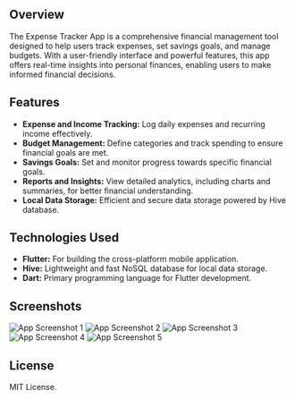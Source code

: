 ## Overview
The Expense Tracker App is a comprehensive financial management tool designed to help users track expenses, set savings goals, and manage budgets. With a user-friendly interface and powerful features, this app offers real-time insights into personal finances, enabling users to make informed financial decisions.

## Features
- **Expense and Income Tracking:** Log daily expenses and recurring income effectively.
- **Budget Management:** Define categories and track spending to ensure financial goals are met.
- **Savings Goals:** Set and monitor progress towards specific financial goals.
- **Reports and Insights:** View detailed analytics, including charts and summaries, for better financial understanding.
- **Local Data Storage:** Efficient and secure data storage powered by Hive database.

## Technologies Used
- **Flutter:** For building the cross-platform mobile application.
- **Hive:** Lightweight and fast NoSQL database for local data storage.
- **Dart:** Primary programming language for Flutter development.

## Screenshots
![App Screenshot 1](https://github.com/omarhelmy2004/saving_app/blob/main/screenshots/s1.png)
![App Screenshot 2](https://github.com/omarhelmy2004/saving_app/blob/main/screenshots/s2.png)
![App Screenshot 3](https://github.com/omarhelmy2004/saving_app/blob/main/screenshots/s3.png)
![App Screenshot 4](https://github.com/omarhelmy2004/saving_app/blob/main/screenshots/s4.png)
![App Screenshot 5](https://github.com/omarhelmy2004/saving_app/blob/main/screenshots/s5.png)

## License
MIT License.
